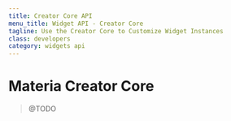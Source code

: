 ```yaml
---
title: Creator Core API
menu_title: Widget API - Creator Core
tagline: Use the Creator Core to Customize Widget Instances
class: developers
category: widgets api
---
```

# Materia Creator Core

> @TODO
